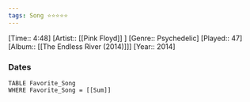 ```yaml
---
tags: Song ⭐⭐⭐⭐⭐ 
---
```

[Time:: 4:48]
[Artist:: [[Pink Floyd]] ]
[Genre:: Psychedelic]
[Played:: 47]
[Album:: [[The Endless River (2014)]]]
[Year:: 2014]
### Dates
````dataview
TABLE Favorite_Song
WHERE Favorite_Song = [[Sum]]
````